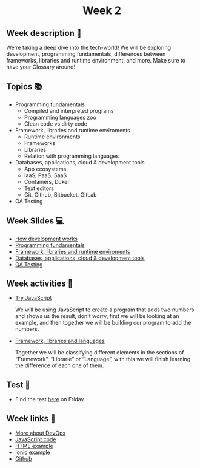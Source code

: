<h1 align="center">Week 2</h1>

## Week description 🏁
<p>We're taking a deep dive into the tech-world! We will be exploring development, programming fundamentals, differences between frameworks, libraries and runtime environment, and more. Make sure to have your Glossary around! </p>

## Topics 📚
* Programming fundamentals
  - Compiled and interpreted programs
  - Programming languages zoo
  - Clean code vs dirty code
* Framework, libraries and runtime enviroments
  - Runtime environments
  - Frameworks
  - Libraries
  - Relation with programming languages
* Databases, applications, cloud & development tools
  - App ecosystems
  - IaaS, PaaS, SaaS
  - Containers, Doker
  - Text editors
  - Git, Github, Bitbucket, GitLab
* QA Testing

## Week Slides 💻
* [How development works]()
* [Programming fundamentals]()
* [Framework, libraries and runtime enviroments]()
* [Databases, applications, cloud & development tools]()
* [QA Testing]()

## Week activities 🎉
* [Try JavaScript](https://jsbin.com/?js,console)
  <p>We will be using JavaScript to create a program that adds two numbers and shows us the result, don't worry, first we will be looking at an example, and then together we will be building our program to add the numbers.</p>
  
* [Framework, libraries and languages](https://app.mural.co/invitation/mural/bootcamp3167/1629066183970?sender=u7d13b3aa48fd45946b235761&key=54416e1c-6a71-40c1-a880-6a2993522c9d)
  <p>Together we will be classifying different elements in the sections of “Framework”, “Librarie” or “Language”, with this we will finish learning the difference of each one of them.</p>

## Test 📝
* Find the test [here](https://google.com/) on Friday.

## Week links 🔗
* [More about DevOps](https://www.youtube.com/watch?v=8_ju_D_GoQQ&ab_channel=Simplilearn)
* [JavaScript code](./script/example.js)
* [HTML example](https://github.com/yosefmarr/dm0)
* [Ionic example](https://github.com/yosefmarr/dm2)
* [Github](https://github.com/)

